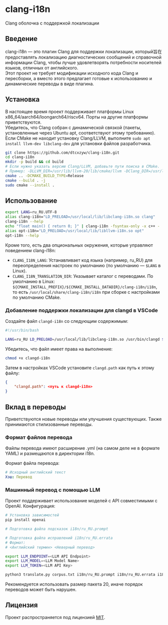 # clang-i18n  
Clang оболочка с поддержкой локализации  

## Введение  

clang-i18n — это плагин Clang для поддержки локализации, который旨在 предоставлять локализацию диагностических сообщений и справочной информации Clang, чтобы лучше удовлетворять потребности носителей языков, отличных от английского.  
Этот проект не требует модификации исходного кода Clang и пересборки, а вместо этого предлагает готовые к использованию и динамические переводы в виде плагина.  

## Установка  

В настоящее время проект поддерживает платформы Linux x86_64/aarch64/loongarch64/riscv64. Порты на другие платформы приветствуются.  
Убедитесь, что Clang собран с динамической связкой (пакеты, установленные через Ubuntu apt, соответствуют этому требованию).  
Если CMake не находит установку Clang/LLVM, выполните `sudo apt install llvm-dev libclang-dev` для установки файлов разработчика.  

```bash  
git clone https://github.com/dtcxzyw/clang-i18n.git  
cd clang-i18n  
mkdir -p build && cd build  
# Если нужно указать версию Clang/LLVM, добавьте пути поиска в CMake.  
# Пример: -DLLVM_DIR=/usr/lib/llvm-20/lib/cmake/llvm -DClang_DIR=/usr/lib/cmake/clang-20  
cmake .. -DCMAKE_BUILD_TYPE=Release  
cmake --build . -j  
sudo cmake --install .  
```  

## Использование  

```bash  
export LANG=ru_RU.UTF-8  
alias clang-i18n="LD_PRELOAD=/usr/local/lib/libclang-i18n.so clang"  
clang-i18n --help  
echo "float main() { return 0; }" | clang-i18n -fsyntax-only -x c++ -  
alias opt-i18n="LD_PRELOAD=/usr/local/lib/libllvm-i18n.so opt"  
opt-i18n --help  
```  

Кроме того, есть два опциональных окружения, которые управляют поведением clang-i18n:  
- `CLANG_I18N_LANG`: Устанавливает код языка (например, ru_RU) для переопределения настроек по умолчанию (по умолчанию — `$LANG` в Linux).  
- `CLANG_I18N_TRANSLATION_DIR`: Указывает каталог с переводами. По умолчанию в Linux: `${CMAKE_INSTALL_PREFIX}/${CMAKE_INSTALL_DATADIR}/clang-i18n/i18n`, то есть `/usr/local/share/clang-i18n/i18n` при сборке с настройками по умолчанию CMake.  

### Добавление поддержки локализации для clangd в VSCode  

Создайте файл `clangd-i18n` со следующим содержимым:  
```bash  
#!/usr/bin/bash  

LANG=ru_RU LD_PRELOAD=/usr/local/lib/libclang-i18n.so /usr/bin/clangd $@  
```  
Убедитесь, что файл имеет права на выполнение:  
```bash  
chmod +x clangd-i18n  
```  
Затем в настройках VSCode установите `clangd.path` как путь к этому файлу:  
```json  
{  
    "clangd.path": <путь к clangd-i18n>  
}  
```  

## Вклад в переводы  

Приветствуются новые переводы или улучшения существующих. Также принимаются стилизованные переводы.  

### Формат файлов перевода  

Файлы перевода имеют расширение .yml (на самом деле не в формате YAML) и размещаются в директории i18n.  

Формат файла перевода:  
```yaml  
# Исходный английский текст  
Хэш: Перевод  
```  

### Машинный перевод с помощью LLM  

Проект поддерживает использование моделей с API совместимыми с OpenAI. Конфигурация:  
```bash  
# Установка зависимостей  
pip install openai  

# Подготовка файла подсказок i18n/ru_RU.prompt  

# Подготовка файла исправлений i18n/ru_RU.errata  
# Формат:  
# <Английский термин> <Неверный перевод>  

export LLM_ENDPOINT=<LLM API Endpoint>  
export LLM_MODEL=<LLM Model Name>  
export LLM_TOKEN=<LLM API Key>  

python3 translate.py corpus.txt i18n/ru_RU.prompt i18n/ru_RU.errata i18n/ru_RU.yml <Batch Size>  
```  

Рекомендуется использовать размер пакета 20, иначе порядок переводов может быть нарушен.  

## Лицензия  

Проект распространяется под лицензией [MIT](LICENSE).
